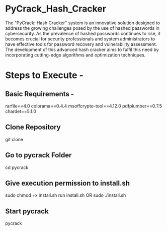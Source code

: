 # PyCrack_Hash_Cracker
The "PyCrack: Hash Cracker" system is an innovative solution designed to address the growing challenges posed by the use of hashed passwords in cybersecurity. As the prevalence of hashed passwords continues to rise, it becomes crucial for security professionals and system administrators to have effective tools for password recovery and vulnerability assessment. The development of this advanced hash cracker aims to fulfil this need by incorporating cutting-edge algorithms and optimization techniques.

# Steps to Execute - 

## Basic Requirements -
rarfile==4.0
colorama==0.4.4
msoffcrypto-tool==4.12.0
pdfplumber==0.7.5
chardet==5.1.0

## Clone Repository
git clone 

## Go to pycrack Folder
cd pycrack

## Give execution permission to install.sh
sudo chmod +x install.sh
run install.sh
OR
sudo ./install.sh

## Start pycrack
pycrack
